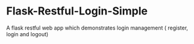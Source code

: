 # Flask-Restful-Login-Simple
A flask restful web app which demonstrates login management ( register, login and logout) 
